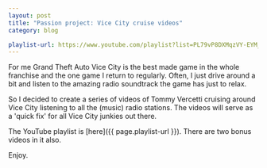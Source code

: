 ```yaml
---
layout: post
title: "Passion project: Vice City cruise videos"
category: blog

playlist-url: https://www.youtube.com/playlist?list=PL79vP8DXMqzVY-EYM_x1pFmRa1BhZUjCN
---
```


For me Grand Theft Auto Vice City is the best made game in the whole
franchise and the one game I return to regularly. Often, I just drive
around a bit and listen to the amazing radio soundtrack the game has
just to relax.

So I decided to create a series of videos of Tommy Vercetti cruising
around Vice City listening to all the (music) radio stations. The 
videos will serve as a 'quick fix' for all Vice City junkies out there.

The YouTube playlist is [here]({{ page.playlist-url }}). There are two
bonus videos in it also.

Enjoy.
